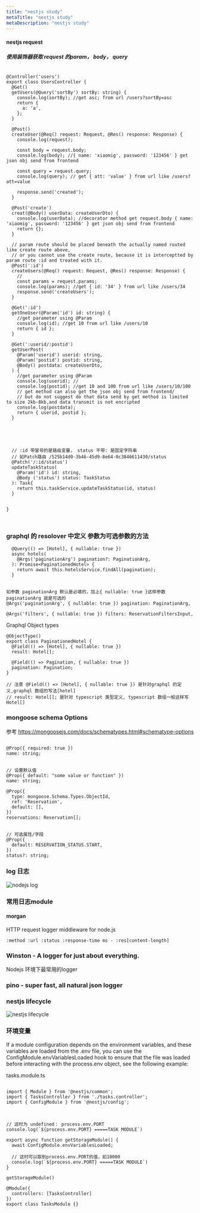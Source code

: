 ```yaml
---
title: "nestjs study"
metaTitle: "nestjs study"
metaDescription: "nestjs study"
---
```


#### nestjs request


##### 使用装饰器获取 request 的param， body， query
```

@Controller('users')
export class UsersController {
  @Get()
  getUsers(@Query('sortBy') sortBy: string) {
    console.log(sortBy); //get asc; from url /users?sortBy=asc
    return {
      a: 'a',
    };
  }

  @Post()
  createUser(@Req() request: Request, @Res() response: Response) {
    console.log(request);

    const body = request.body;
    console.log(body); //{ name: 'xiaomig', password: '123456' } get json obj send from frontend

    const query = request.query;
    console.log(query); // get { att: 'value' } from url like /users?att=value

    response.send('created');
  }

  @Post('create')
  creat(@Body() userData: createUserDto) {
    console.log(userData); //decorator method get request.body { name: 'xiaomig', password: '123456' } get json obj send from frontend
    return {};
  }

  // param route should be placed beneath the actually named routed like create route above,
  // or you cannot use the create route, because it is interceptted by param route :id and treated with it.
  @Post(':id')
  createUsers(@Req() request: Request, @Res() response: Response) {
    //
    const params = request.params;
    console.log(params); //get { id: '34' } from url like /users/34
    response.send('createUsers');
  }

  @Get(':id')
  getOneUser(@Param('id') id: string) {
    //get parameter using @Param
    console.log(id); //get 10 from url like /users/10
    return { id };
  }

  @Get(':userid/:postid')
  getUserPost(
    @Param('userid') userid: string,
    @Param('postid') postid: string,
    @Body() postdata: createUserDto,
  ) {
    //get parameter using @Param
    console.log(userid); //
    console.log(postid); //get 10 and 100 from url like /users/10/100
    // get method can also get the json obj send from frontend/
    // but do not suggest do that data send by get method is limited to size 2kb-8kb,and data transmit is not encripted
    console.log(postdata);
    return { userid, postid };
  }





  // :id 带冒号的是路由变量， status 不带: 是固定字符串
  // 如Patch路由 /525b14d0-3b46-45d9-8e64-0c3846611430/status
  @Patch('/:id/status')
  updateTaskStatus(
    @Param('id') id: string,
    @Body ('status') status: TaskStatus
  ): Task{
    return this.taskService.updateTaskStatus(id, status)
  }


}



```



### graphql 的 resolover 中定义 参数为可选参数的方法
```
  @Query(() => [Hotel], { nullable: true })
  async hotels(
    @Args('paginationArg') pagination?: PaginationArg,
  ): Promise<PaginationedHotel> {
    return await this.hotelsService.findAll(pagination);
  }


如参数 paginationArg 默认是必填的，加上{ nullable: true }这样参数 paginationArg 就是可选的
@Args('paginationArg', { nullable: true }) pagination: PaginationArg,

@Args('filters', { nullable: true }) filters: ReservationFiltersInput,
```

Graphql Object types
```
@ObjectType()
export class PaginationedHotel {
  @Field(() => [Hotel], { nullable: true })
  result: Hotel[];

  @Field(() => Pagination, { nullable: true })
  pagination: Pagination;
}

// 注意 @Field(() => [Hotel], { nullable: true }) 是针对graphql 的定义,graphql 数组的写法[hotel]
// result: Hotel[]; 是针对 typescript 类型定义, typescript 数组一般这样写 Hotel[]
```


### mongoose schema Options

参考
https://mongoosejs.com/docs/schematypes.html#schematype-options

```

@Prop({ required: true })
name: string;


// 设置默认值
@Prop({ default: "some value or function" })
name: string;

@Prop({
  type: mongoose.Schema.Types.ObjectId,
  ref: 'Reservation',
  default: [],
})
reservations: Reservation[];


// 可选属性/字段
@Prop({
  default: RESERVATION_STATUS.START,
})
status?: string;

```



### log 日志
![nodejs log](https://raw.githubusercontent.com/Boytobeaman/learnnote.site/master/static/documents/images/nodejs-log.png)

### 常用日志module
#### morgan
HTTP request logger middleware for node.js
```
:method :url :status :response-time ms - :res[content-length]
```

### Winston - A logger for just about everything.
Nodejs 环境下最常用的logger


### pino - super fast, all natural json logger

### nestjs lifecycle
![nestjs lifecycle](https://raw.githubusercontent.com/Boytobeaman/learnnote.site/master/static/documents/images/nestjs-lifecycle.png)




### 环境变量
If a module configuration depends on the environment variables, and these variables are loaded from the .env file, you can use the ConfigModule.envVariablesLoaded hook to ensure that the file was loaded before interacting with the process.env object, see the following example:  

tasks.module.ts
```

import { Module } from '@nestjs/common';
import { TasksController } from './tasks.controller';
import { ConfigModule } from '@nestjs/config';



// 这时为 undefined： process.env.PORT
console.log(`${process.env.PORT} =====TASK MODULE`)

export async function getStorageModule() {
  await ConfigModule.envVariablesLoaded;

  // 这时可以取到process.env.PORT的值，如10000 
  console.log(`${process.env.PORT} =====TASK MODULE`)
}

getStorageModule()

@Module({
  controllers: [TasksController]
})
export class TasksModule {}

```